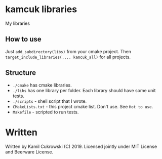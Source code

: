# kamcuk libraries

My libraries

## How to use

Just `add_subdirectory(libs)` from your cmake project.
Then `target_include_libraries(.... kamcuk_all)` for all projects.

## Structure

- `./cmake` has cmake libraries.
- `./libs` has one library per folder. Each library should have some unit tests.
- `./scripts` - shell script that I wrote.
- `CMakeLists.txt` - this project cmake list. Don't use. See `Hot to use`.
- `Makefile` - scripted to run tests.

# Written

Written by Kamil Cukrowski (C) 2019.
Licensed jointly under MIT License and Beerware License.

